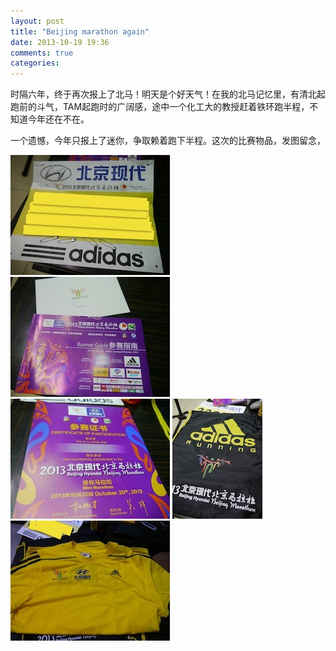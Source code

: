 ```yaml
---
layout: post
title: "Beijing marathon again"
date: 2013-10-19 19:36
comments: true
categories: 
---
```


时隔六年，终于再次报上了北马！明天是个好天气！在我的北马记忆里，有清北起跑前的斗气，TAM起跑时的广阔感，途中一个化工大的教授赶着铁环跑半程，不知道今年还在不在。

一个遗憾，今年只报上了迷你，争取赖着跑下半程。这次的比赛物品，发图留念，

![](./images/posts/2013-10-19/1.jpg)
![](./images/posts/2013-10-19/2.jpg)
![](./images/posts/2013-10-19/3.jpg)
![](./images/posts/2013-10-19/4.jpg)
![](./images/posts/2013-10-19/5.jpg)

